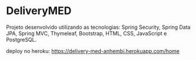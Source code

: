 # DeliveryMED
Projeto desenvolvido utilizando as tecnologias: Spring Security, Spring Data JPA, Spring MVC, Thymeleaf, Bootstrap, HTML, CSS, JavaScript e PostgreSQL.

deploy no heroku: https://delivery-med-anhembi.herokuapp.com/home
